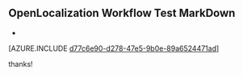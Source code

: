 ## OpenLocalization Workflow Test MarkDown
* 

[AZURE.INCLUDE [d77c6e90-d278-47e5-9b0e-89a6524471ad](calleeMd1.md)]

 
thanks!